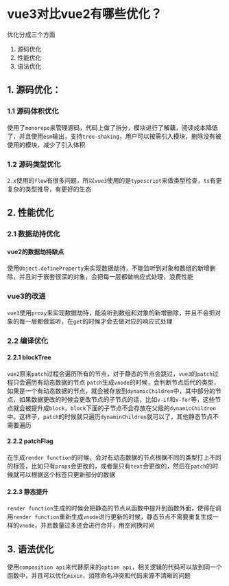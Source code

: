 # vue3对比vue2有哪些优化？
优化分成三个方面
1. 源码优化
2. 性能优化
3. 语法优化
## 1. 源码优化：
### 1.1 源码体积优化
使用了`monorepo`来管理源码，代码上做了拆分，模块进行了解藕，阅读成本降低了，并且使用`esm`输出，支持`tree-shaking`，用户可以按需引入模块，删除没有被使用的模块，减少了引入体积
### 1.2 源码类型优化
`2.x`使用的`flow`有很多问题，所以`vue3`使用的是`typescript`来做类型检查，`ts`有更复杂的类型推导，有更好的生态
## 2. 性能优化
### 2.1 数据劫持优化
#### vue2的数据劫持缺点
使用`Object.defineProperty`来实现数据劫持，不能监听到对象和数组的新增删除，并且对于嵌套很深的对象，会把每一层都做响应式处理，浪费性能
### vue3的改进
`vue3`使用`proxy`来实现数据劫持，能监听到数组和对象的新增删除，并且不会把对象的每一层都做监听，在`get`的时候才会去做对应的响应式处理
### 2.2 编译优化
#### 2.2.1 blockTree
`vue2`原来`patch`过程会遍历所有的节点，对于静态的节点会跳过，`vue3`的`patch`过程只会遍历有动态数据的节点
`patch`生成`vnode`的时候，会判断节点后代的类型，如果是一个有动态数据的节点，就会被存放到`dynamicChildren`中，其中部分的节点，如果数据更改的时候会更改节点的子节点的话，比如`v-if`和`v-for`等，这些节点就会被提升成`block`，`block`下面的子节点不会存放在父级的`dynamicChildren`中。这样子，`patch`的时候就只遍历`dynaminChildren`就可以了，其他静态节点不需要遍历
#### 2.2.2 patchFlag
在生成`render function`的时候，会对有动态数据的节点根据不同的类型打上不同的标签，比如只有`props`会更改的，或者是只有`text`会更改的，然后在`patch`的时候就可以根据这个标签只更新部分的数据
#### 2.2.3 静态提升
`render function`生成的时候会把静态的节点从函数中提升到函数外面，使得在调用`render function`重新生成`vnode`进行更新的时候，静态节点不需要重复生成一样的`vnode`，并且数量过多还会进行合并，用空间换时间
## 3. 语法优化
使用`composition api`来代替原来的`option api`，相关逻辑的代码可以放到同一个函数中，并且可以优化`mixin`，消除命名冲突和代码来源不清晰的问题